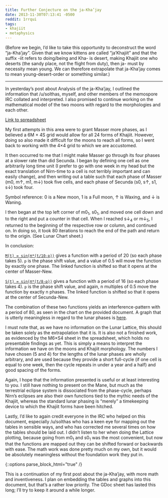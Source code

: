 ```yaml
---
title: Further Conjecture on the ja-Kha’jay
date: 2013-11-30T07:13:41 -0500
reddit: 1rrqui
tags:
- khajiit
- metaphysics
---
```


(Before we begin, I’d like to take this opportunity to deconstruct the
word “ja-Kha’jay”. Given that we know kittens are called “ja’Khajiit” and that
the suffix -iit refers to doing/being and Kha- is desert, making Khajiit one who
deserts (the sandy place, not the flight from duty), then ja- must by necessity
mean young. We can therefore extrapolate that ja-Kha’jay comes to mean
young-desert-order or something similar.)

____

In yesterday’s post about Analysis of the ja-Kha’jay, I outlined the information
that /u/solthas, myself, and other members of the memospore IRC collated and
interpreted. I also promised to continue working on the mathematical model of
the two moons with regard to the morphologies and each other.

[Link to spreadsheet][gdoc]

My first attempts in this area were to grant Masser more phases, as I believed a
6M &times; 4S grid would allow for all 24 forms of Khajiit. However, doing so
also made it difficult for the moons to reach all forms, so I went back to
working with the 4&times;4 grid to which we are accustomed.

It then occurred to me that I might make Masser go through its four phases at a
slower rate than did Secunda. I began by defining one cell as one arbitrarily
long time unit (I prefer to go with one week in my head but the exact
translation of Nirn-time to a cell is not terribly important and can easily
change), and then writing out a table such that each phase of Masser (m0, m↑,
m1, m↓) took five cells, and each phase of Secunda (s0, s↑, s1, s↓) took four.

Symbol reference: 0 is a New moon, 1 is a Full moon, ↑ is Waxing, and ↓ is
Waning.

I then began at the top left corner of m0<sub>1</sub>, s0<sub>1</sub>, and moved
one cell down and to the right and put a counter in that cell. When I reached
s↓<sub>4</sub> or m↓<sub>5</sub>, I returned to the beginning of the
respective row or column, and continued on. In doing so, it took 80 iterations
to reach the end of the path and return to the origin. (See Lunar Chart sheet.)

In conclusion:

[`M(t) = sin(π*(t/10-p))`][wolfram-m] gives a function with a period of 20 (so
each phase takes 5). `p` is the phase shift value, and a value of 0.5 will move
the function by exactly one phase. The linked function is shifted so that it
opens at the center of Masser-New.

[`S(t) = sin(π*(t/8-p))`][wolfram-s] gives a function with a period of 16 (so
each phase takes 4). `p` is the phase shift value, and again, n multiples of 0.5
move the function by exactly n phases. The linked function is shifted so that it
opens at the center of Secunda-New.

The combination of these two functions yields an interference-pattern with a
period of 80, as seen in the chart on the provided document. A graph that is
utterly meaningless in regard to the lunar phases is [here][wolfram-ms].

I must note that, as we have no information on the Lunar Lattice, this should be
taken solely as the extrapolation that it is. It is also not a finished work, as
evidenced by the M6&times;S4 sheet in the spreadsheet, which holds no
presentable findings as yet. This is simply a means to interpret the information
we have on the moons and Khajiit morphology. The numbers I have chosen (5 and 4)
for the lengths of the lunar phases are wholly arbitrary, and are used because
they provide a short full-cycle (if one cell is equal to one week, then the
cycle repeats in under a year and a half) and good spacing of the forms.

Again, I hope that the information presented is useful or at least interesting
to you. I still have nothing to present on the Mane, but much as the terrestrial
eclipse system is dissociated from the phase-cycle, perhaps Nirn’s eclipses are
also their own functions tied to the mythic needs of the Khajiit, whereas the
standard lunar phasing is “merely” a timekeeping device to which the Khajiit
forms have been hitched.

Lastly, I’d like to again credit everyone in the IRC who helped on this
document, especially /u/solthas who has a keen eye for mapping out the tables in
sensible ways, and who has corrected me several times on how the tables should
be laid out. I didn’t listen to her when doing the Lattice plotting, because
going from m0<sub>1</sub> and s0<sub>1</sub> was the most convenient, but now
that the functions are mapped out they can be shifted forward or backwards with
ease. The math work was done pretty much on my own, but it would be absolutely
meaningless without the foundation work they put in.

[gdoc]: https://docs.google.com/spreadsheet/ccc?key=0Aly-sXRShwzjdGtrRlJ6a1Mzbk5PZjFXNUExMmIzWGc&usp=drive_web#gid=0
[wolfram-m]: http://www.wolframalpha.com/input/?i=Plot%5BSin%5BPi*%28x%2F10-.5%29%5D%2C+%7Bx%2C+0%2C+80%7D%5D
[wolfram-s]: http://www.wolframalpha.com/input/?i=Plot%5BSin%5BPi*%28x%2F8-.5%29%5D%2C+%7Bx%2C+0%2C+80%7D%5D
[wolfram-ms]: http://www.wolframalpha.com/input/?i=Plot%5BSin%5BPi*%28x%2F10-.5%29%5D+%2B+Sin%5BPi*%28x%2F8-.5%29%5D%2C+%7Bx%2C+0%2C+80%7D%5D

{::options parse_block_html="true" /}
<aside id="about-text">
This is a continuation of my first post about the ja-Kha’jay, with more math and
inventiveness. I plan on embedding the tables and graphs into this document, but
that’s a rather low priority. The GDoc sheet has lasted this long; I’ll try to
keep it around a while longer.
</aside>
